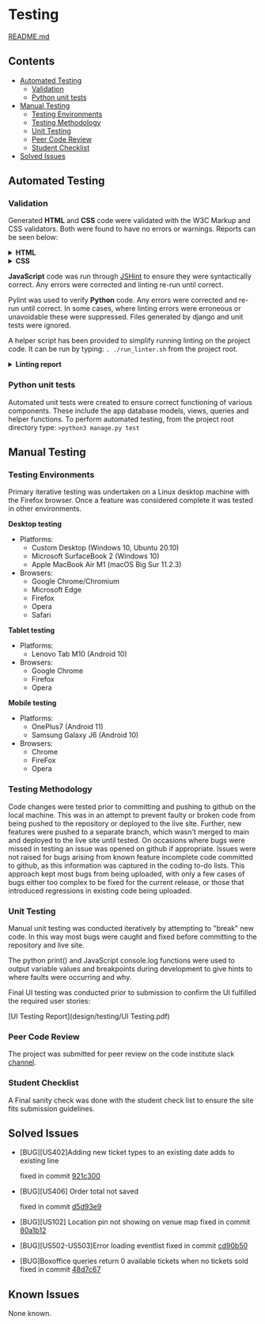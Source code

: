 # Testing

[README.md](README.md)

## Contents

- [Automated Testing](#Automated-Testing)
  - [Validation](#Validation)
  - [Python unit tests](#Python-unit-tests)
- [Manual Testing](#Manual-Testing)
  - [Testing Environments](#Testing-Environments)
  - [Testing Methodology](#Testing-Methodology)
  - [Unit Testing](#Unit-Testing)
  - [Peer Code Review](#Peer-Code-Review)
  - [Student Checklist](#Student-Checklist)
- [Solved Issues](#Solved-Issues)

## Automated Testing

### Validation

Generated **HTML** and **CSS** code were validated with the W3C Markup and CSS validators. Both were found to have no errors or warnings. Reports can be seen below:

<details>
<summary><b>HTML</b></summary>

[home page](design/testing/html_validation/homepage.pdf)

[category pages](design/testing/html_validation/category_pages.pdf)

[profile page](design/testing/html_validation/profile.pdf)

[events list](design/testing/html_validation/events.pdf)

[event details](design/testing/html_validation/event_details.pdf)

[edit events](design/testing/html_validation/edit_events.pdf)

[basket](design/testing/html_validation/basket.pdf)

[checkout](design/testing/html_validation/checkout.pdf)

[checkout success](design/testing/html_validation/checkout_success.pdf)

</details>

<details>
<summary><b>CSS</b></summary>

[base.css](design/testing/css_validation/base_css.pdf)
[events.css](design/testing/css_validation/events_css.pdf)
[checkout.css](design/testing/css_validation/checkout_css.pdf)

</details>

**JavaScript** code was run through [JSHint](https://jshint.com/) to ensure they were syntactically correct. Any errors were corrected and linting re-run until correct.

Pylint was used to verify **Python** code. Any errors were corrected and re-run until correct. In some cases, where linting errors were erroneous or unavoidable these were suppressed. Files generated by django and unit tests were ignored.

A helper script has been provided to simplify running linting on the project code.
It can be run by typing: `. ./run_linter.sh` from the project root.

<details>
<summary><b>Linting report</b></summary>

Testing TWCoulsdon

--------------------------------------------------------------------
Your code has been rated at 10.00/10 (previous run: 10.00/10, +0.00)

Testing core app

------------------------------------
Your code has been rated at 10.00/10

Testing home app

--------------------------------------------------------------------
Your code has been rated at 10.00/10 (previous run: 10.00/10, +0.00)

Testing events app

--------------------------------------------------------------------
Your code has been rated at 10.00/10 (previous run: 10.00/10, +0.00)

Testing profiles app

--------------------------------------------------------------------
Your code has been rated at 10.00/10 (previous run: 10.00/10, +0.00)

Testing boxoffice app

--------------------------------------------------------------------
Your code has been rated at 10.00/10 (previous run: 10.00/10, +0.00)

</details>


### Python unit tests

Automated unit tests were created to ensure correct functioning of various components. These include the app database models, views, queries and helper functions.
To perform automated testing, from the project root directory type:
`>python3 manage.py test`

## Manual Testing

### Testing Environments

Primary iterative testing was undertaken on a Linux desktop machine with the Firefox browser. Once a feature was considered complete it was tested in other environments.

**Desktop testing**

- Platforms:
  - Custom Desktop (Windows 10, Ubuntu 20.10)
  - Microsoft SurfaceBook 2 (Windows 10)
  - Apple MacBook Air M1 (macOS Big Sur 11.2.3)
- Browsers:
  - Google Chrome/Chromium
  - Microsoft Edge
  - Firefox
  - Opera
  - Safari

**Tablet testing**

- Platforms:
  - Lenovo Tab M10 (Android 10)
- Browsers:
  - Google Chrome
  - Firefox
  - Opera

**Mobile testing**

- Platforms:
  - OnePlus7 (Android 11)
  - Samsung Galaxy J6 (Android 10)
- Browsers:
  - Chrome
  - FireFox
  - Opera

### Testing Methodology

Code changes were tested prior to committing and pushing to github on the local machine. This was in an attempt to prevent faulty or broken code from being pushed to the repository or deployed to the live site. Further, new features were pushed to a separate branch, which wasn't merged to main and deployed to the live site until tested. On occasions where bugs were missed in testing an issue was opened on github if appropriate. Issues were not raised for bugs arising from known feature incomplete code committed to github, as this information was captured in the coding to-do lists. This approach kept most bugs from being uploaded, with only a few cases of bugs either too complex to be fixed for the current release, or those that introduced regressions in existing code being uploaded.

### Unit Testing

Manual unit testing was conducted iteratively by attempting to "break" new code. In this way most bugs were caught and fixed before committing to the repository and live site.

The python print() and JavaScript console.log functions were used to output variable values and breakpoints during development to give hints to where faults were occurring and why.

Final UI testing was conducted prior to submission to confirm the UI fulfilled the required user stories:

[UI Testing Report](design/testing/UI Testing.pdf)

### Peer Code Review

The project was submitted for peer review on the code institute slack [channel](https://code-institute-room.slack.com/archives/CGWQJQKC5/p1622241547133500).

### Student Checklist

A Final sanity check was done with the student check list to ensure the site fits submission guidelines.

## Solved Issues

- [BUG][US402]Adding new ticket types to an existing date adds to existing line

    fixed in commit [921c300](https://github.com/seanyoung247/TWCoulsdon/commit/921c300d89ce34bc3868289ecb0741c2ae559df3)
- [BUG][US406] Order total not saved

    fixed in commit [d5d93e9](https://github.com/seanyoung247/TWCoulsdon/commit/d5d93e9941d6b12d38511bd581ef7809d5b2d2c0)

- [BUG][US102] Location pin not showing on venue map
    fixed in commit [80a1b12](https://github.com/seanyoung247/TWCoulsdon/commit/80a1b121b58f84bae1c267999f443452ec96c561)

- [BUG][US502-US503]Error loading eventlist
    fixed in commit [cd90b50](https://github.com/seanyoung247/TWCoulsdon/commit/cd90b50d8206fc202af83b4f4a9903d576679b8a)

- [BUG]Boxoffice queries return 0 available tickets when no tickets sold
    fixed in commit [48d7c67](https://github.com/seanyoung247/TWCoulsdon/commit/48d7c67bee6821711f250a2f65fa22a7fffb8339)

## Known Issues

None known.